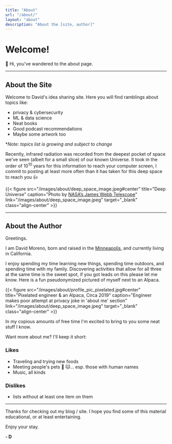 ```yaml
---
title: "About"
url: "/about/"
layout: "about"
description: "About the [site, author]"
---
```


# Welcome!
:wave: Hi, you've wandered to the about page.

----

## About the Site

Welcome to David's idea sharing site.
Here you will find ramblings about topics like:

* privacy & cybersecurity
* ML & data science
* Neat books
* Good podcast recommendations
* Maybe some artwork too

*_Note: topics list is growing and subject to change_


Recently, infrared radiation was recorded from the deepest pocket of space we've seen (albeit for a small slice) of our known Universe. It took in the order of 10<sup>10</sup> years for this information to reach your computer screen, I commit to posting at least more often than it has taken for this deep space to reach you :+1:

{{< figure src="/images/about/deep_space_image.jpeg#center" title="Deep Universe" caption="Photo by [NASA’s James Webb Telescope](https://www.nasa.gov/image-feature/goddard/2022/nasa-s-webb-delivers-deepest-infrared-image-of-universe-yet)" link="/images/about/deep_space_image.jpeg" target="_blank" class="align-center" >}}


---------


## About the Author

Greetings.

I am David Moreno, born and raised in the [Minneapolis](https://goo.gl/maps/3Y5zo4mPiEcXe1tA6), and currently living in California.

I enjoy spending my time learning new things, spending time outdoors, and spending time with my family. Discovering activities that allow for all three at the same time is the sweet spot, if you got leads on this please let me know. Here is a fun pseudonymized pictured of myself next to an Alpaca.

{{< figure src="/images/about/profile_pic_pixelated.jpg#center" title="Pixelated engineer & an Alpaca, Circa 2019" caption="Engineer makes poor attempt at privacy joke in 'about me' section" link="/images/about/deep_space_image.jpeg" target="_blank" class="align-center" >}}

In my copious amounts of free time I'm excited to bring to you some neat stuff I know.

Want more about me? I'll keep it short:

### Likes
* Traveling and trying new foods
* Meeting people's pets :dog: :cat:... esp. those with human names
* Music, all kinds

### Dislikes
* lists without at least one item on them

-------

Thanks for checking out my blog / site. I hope you find some of this material educational, or at least entertaining.

Enjoy your stay.

**- D**
